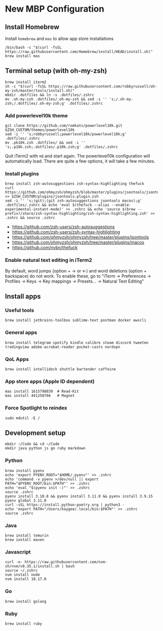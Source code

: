 # New MBP Configuration

## Install Homebrew
Install `homebrew` and `mas` to allow app store installations

```
/bin/bash -c "$(curl -fsSL https://raw.githubusercontent.com/Homebrew/install/HEAD/install.sh)"
brew install mas
```

## Terminal setup (with oh-my-zsh)
```
brew install iterm2
sh -c "$(curl -fsSL https://raw.githubusercontent.com/robbyrussell/oh-my-zsh/master/tools/install.sh)"
mkdir .dotfiles && ln -s .dotfiles/.zshrc
mv .oh-my-zsh .dotfiles/.oh-my-zsh && sed -i '' 's;/.oh-my-zsh;/.dotfiles/.oh-my-zsh;g' .dotfiles/.zshrc
```

### Add powerlevel10k theme
```
git clone https://github.com/romkatv/powerlevel10k.git $ZSH_CUSTOM/themes/powerlevel10k
sed -i '' 's;robbyrussell;powerlevel10k/powerlevel10k;g' .dotfiles/.zshrc
mv .pk10k.zsh .dotfiles/ && sed -i '' 's;.p10k.zsh;.dotfiles/.p10k.zsh;g' .dotfiles/.zshrc
```
Quit iTerm2 with `⌘Q` and start again. The powerlevel10k configuration will automatically load. There are quite a few options, it will take a few minutes.

### Install plugins
```
brew install zsh-autosuggestions zsh-syntax-highlighting thefuck
curl https://github.com/ohmyzsh/ohmyzsh/blob/master/plugins/jsontools/jsontools.plugin.zsh >> $ZSH_CUSTOM/plugins/jsontools.plugin.zsh
sed -i '' 's;(git);(git zsh-autosuggestions jsontools macos);g' .dotfiles/.zshrc && echo 'eval $(thefuck --alias --enable-experimental-instant-mode)' >> .zshrc && echo 'source $(brew --prefix)/share/zsh-syntax-highlighting/zsh-syntax-highlighting.zsh' >> .zshrc && source .zshrc
```

* https://github.com/zsh-users/zsh-autosuggestions
* https://github.com/zsh-users/zsh-syntax-highlighting
* https://github.com/ohmyzsh/ohmyzsh/tree/master/plugins/jsontools
* https://github.com/ohmyzsh/ohmyzsh/tree/master/plugins/macos
* https://github.com/nvbn/thefuck

### Enable natural text editing in iTerm2
By default, word jumps (option + → or ←) and word deletions (option + backspace) do not work. To enable these, go to "iTerm → Preferences → Profiles → Keys → Key mappings → Presets... → Natural Text Editing"


## Install apps

### Useful tools
```
brew install jetbrains-toolbox sublime-text postman docker awscli
```

### General apps
```
brew install telegram spotify kindle calibre steam discord tweeten tradingview adobe-acrobat-reader pocket-casts nordvpn
```

### QoL Apps
```
brew install intellidock shuttle bartender caffeine
```

### App store apps (Apple ID dependent)
```
mas install 1615798039  # Read-Kit
mas install 441258766   # Magnet
```

### Force Spotlight to reindex
```
sudo mdutil -E /
```


## Development setup
```
mkdir ~/Code && cd ~/Code
mkdir java python js go ruby markdown
```

### Python
```
brew install pyenv	
echo 'export PYENV_ROOT="$HOME/.pyenv"' >> .zshrc
echo 'command -v pyenv >/dev/null || export PATH="$PYENV_ROOT/bin:$PATH"' >> .zshrc
echo 'eval "$(pyenv init -)"' >> .zshrc
source .zshrc
pyenv install 3.10.8 && pyenv install 3.11.0 && pyenv install 3.9.15
pyenv global 3.11.0
curl -sSL https://install.python-poetry.org | python3 -
echo 'export PATH="/Users/kaygee/.local/bin:$PATH"' >> .zshrc
source .zshrc
```

### Java
```
brew install temurin
brew install maven
```

### Javascript
```
curl -o- https://raw.githubusercontent.com/nvm-sh/nvm/v0.35.1/install.sh | bash
source ~/.zshrc
nvm install node
nvm install 10.17.0
```

### Go
```
brew install golang
```

### Ruby
```
brew install ruby
```

